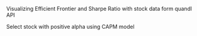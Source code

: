 Visualizing Efficient Frontier and Sharpe Ratio with stock data form quandl API

Select stock with positive alpha using CAPM model
